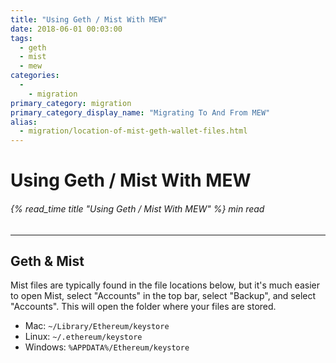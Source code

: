 ```yaml
---
title: "Using Geth / Mist With MEW"
date: 2018-06-01 00:03:00
tags:
  - geth
  - mist
  - mew
categories:
  - 
    - migration
primary_category: migration
primary_category_display_name: "Migrating To And From MEW"
alias:
  - migration/location-of-mist-geth-wallet-files.html
---
```


# __Using Geth / Mist With MEW__
###### {% read_time title "Using Geth / Mist With MEW" %} min read
***

## __Geth & Mist__

Mist files are typically found in the file locations below, but it's much easier to open Mist, select "Accounts" in the top bar, select "Backup", and select "Accounts". This will open the folder where your files are stored.

* Mac: `~/Library/Ethereum/keystore`
* Linux: `~/.ethereum/keystore`
* Windows: `%APPDATA%/Ethereum/keystore`